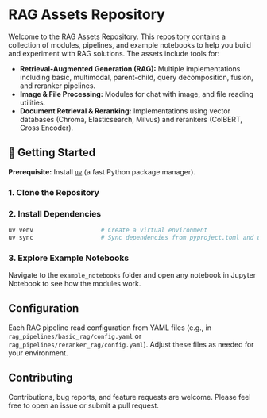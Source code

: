 # RAG Assets Repository

Welcome to the RAG Assets Repository. This repository contains a collection of modules, pipelines, and example notebooks to help you build and experiment with RAG solutions. The assets include tools for:
- **Retrieval-Augmented Generation (RAG):** Multiple implementations including basic, multimodal, parent-child, query decomposition, fusion, and reranker pipelines.
- **Image & File Processing:** Modules for chat with image, and file reading utilities.
- **Document Retrieval & Reranking:** Implementations using vector databases (Chroma, Elasticsearch, Milvus) and rerankers (ColBERT, Cross Encoder).


## 🚀 Getting Started

**Prerequisite:** Install [`uv`](https://docs.astral.sh/uv/getting-started/installation/) (a fast Python package manager).

### 1. Clone the Repository

### 2. Install Dependencies

```bash
uv venv                   # Create a virtual environment
uv sync                   # Sync dependencies from pyproject.toml and uv.lock
```

### 3. Explore Example Notebooks
Navigate to the `example_notebooks` folder and open any notebook in Jupyter Notebook to see how the modules work.

## Configuration

Each RAG pipeline read configuration from YAML files (e.g., in `rag_pipelines/basic_rag/config.yaml` or `rag_pipelines/reranker_rag/config.yaml`). Adjust these files as needed for your environment.

## Contributing

Contributions, bug reports, and feature requests are welcome. Please feel free to open an issue or submit a pull request.